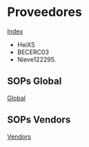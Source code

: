 # Proveedores
[Index](index.md)

- HeiXS
-   BECERC03
-   Nieve122295.


## SOPs Global
[Global](global.md)

## SOPs Vendors
[Vendors](vendors.md)

